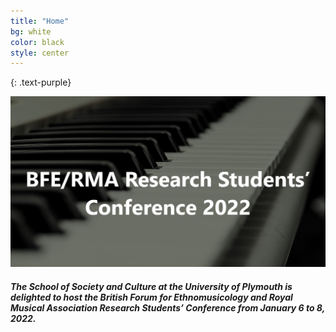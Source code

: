 ```yaml
---
title: "Home"
bg: white
color: black
style: center
---
```


<!-- # WIMP2020 - Workshop on Intelligent Music Production -->
{: .text-purple}

![conference-logo](img/BFE-RMA-conference-logo.jpg)
##### The School of Society and Culture at the University of Plymouth is delighted to host the British Forum for Ethnomusicology and Royal Musical Association Research Students’ Conference from January 6 to 8, 2022.

<!-- ## Due to current circumstances, WIMP has been delayed to 2021 - Date TBC -->




